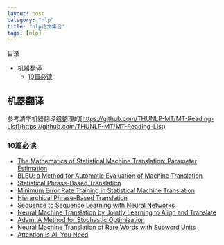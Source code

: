 ```yaml
---
layout: post
category: "nlp"
title: "nlp论文集合"
tags: [nlp]
---
```


目录

<!-- TOC -->

- [机器翻译](#机器翻译)
    - [10篇必读](#10篇必读)

<!-- /TOC -->

## 机器翻译

参考清华机器翻译组整理的[https://github.com/THUNLP-MT/MT-Reading-List](https://github.com/THUNLP-MT/MT-Reading-List)

### 10篇必读

+ [The Mathematics of Statistical Machine Translation: Parameter Estimation](http://aclweb.org/anthology/J93-2003)
+ [BLEU: a Method for Automatic Evaluation of Machine Translation](http://aclweb.org/anthology/P02-1040)
+ [Statistical Phrase-Based Translation](http://aclweb.org/anthology/N03-1017)
+ [Minimum Error Rate Training in Statistical Machine Translation](http://aclweb.org/anthology/P03-1021)
+ [Hierarchical Phrase-Based Translation](http://aclweb.org/anthology/J07-2003)
+ [Sequence to Sequence Learning with Neural Networks](https://papers.nips.cc/paper/5346-sequence-to-sequence-learning-with-neural-networks.pdf)
+ [Neural Machine Translation by Jointly Learning to Align and Translate](https://arxiv.org/pdf/1409.0473.pdf)
+ [Adam: A Method for Stochastic Optimization](https://arxiv.org/pdf/1412.6980)
+ [Neural Machine Translation of Rare Words with Subword Units](https://arxiv.org/pdf/1508.07909.pdf)
+ [Attention is All You Need](https://papers.nips.cc/paper/7181-attention-is-all-you-need.pdf)

